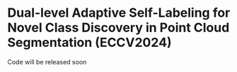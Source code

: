 # Dual-level Adaptive Self-Labeling for Novel Class Discovery in Point Cloud Segmentation (ECCV2024)

Code will be released soon




